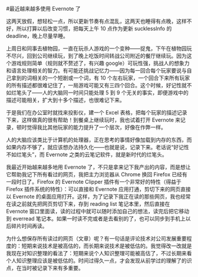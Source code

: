#最近越来越多使用 Evernote 了

<!-- description: 慢慢喜欢上 Evernote 了，大脑应该是处理器而不是存储器。 -->
<!-- date: 2013-05-02 -->

这两天放假，想轻松一点，所以更新节奏有点混乱，这两天也睡得有点晚，这样不好，所以打算以后改变习惯，把每天上午 10 点作为更新 sucklessInfo 的 deadline，晚上尽量早睡。

上周日和同事去植物园，一直在玩杀人游戏的一个变种——捉鬼，下午在植物园玩不尽兴，回到公司继续玩，到了晚上吃饭时间转战公司附近的餐厅继续玩。因为这个游戏规则简单（规则就不赘述了，有兴趣 google）可玩性强，挑战人的想象力和语言处理相关的智力。有可能还挑战记忆力——因为每一回合每个玩家要说与自己拿到的词相关的一个短剧或一个词，有 10 个左右玩家，一个回合下来所有玩家的所有描述都很难记住了，一局游戏可能又有三四个回合。这个时候，好记性就不如烂笔头了——人的大脑同一时间只能处理 5 到 9 个无关的事实，即便游戏中的描述可能相关，扩大到十多个描述，也很难记下来。

于是我们在办公室时就找来投影仪，建一个 Excel 表格，把每个玩家的描述记录下来，这样做真的很有帮助！到餐桌上继续玩时，我也试着打开 Evernote 来记录，顿时觉得我比其他玩家的能力提升了一个层次，好像在作弊一样。

人的大脑应该类比于计算机的处理器，正在思考的事情好像加载到内存的东西，而如果内存不够了，就应该想办法持久化——也就是说，记录下来。老话说“好记性不如烂笔头”，而 Evernote 之类的云笔记软件，就是新时代的烂笔头。

我最近开始越来越多地用 Evernote 了，不只是拿来记下我产出的内容，而是想让它帮助我记下所有看过的网页，我把主力浏览器从 Chrome 换回 Firefox 已经有一段时日了。Firefox 的 Evernote Clipper 插件有一个非常好的特性（得益于 Firefox 插件系统的特性）：可以直接和 Evernote 应用打通，剪切下来的网页直接以 Evernote 的桌面应用打开。这样，为了记录下我正在读的那些网页，我也经常在读之前就先把网页剪切下来，存到 reading list 笔记本里，然后直接在 Evernote 窗口里面读，读的过程中就可以随时添加自己的想法，读完后把它移动到 everread 笔记本。如果一时读不完或者是去看别的了，也可以同步到手机上以后碎片时间再读。

为什么想保存所有读过的网页（文章）呢？有一句话是评论技术对公司发展重要程度的：短期来说技术是被高估的，而长期来说技术是被低估的。我觉得改一改就是我现在对知识整理的看法了：短期来说个人知识整理可能被高估了，不过长期来看个人知识整理应该是被低估的。时间过得久一点，才会发现从前学过的理解了的识点，在当时被记录下来有多重要。

